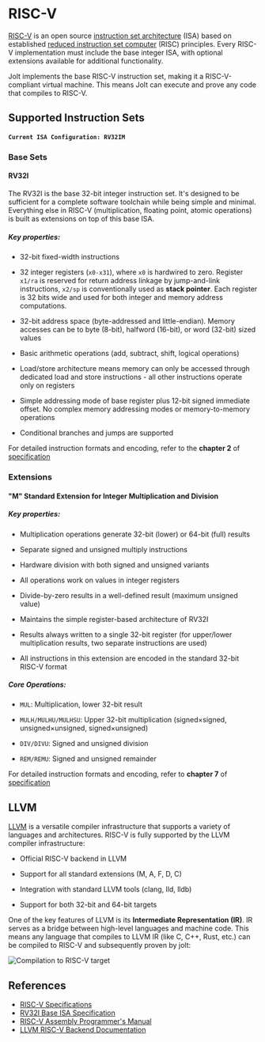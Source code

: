 # RISC-V

[RISC-V](https://en.wikipedia.org/wiki/RISC-V) is an open source [instruction set architecture](https://en.wikipedia.org/wiki/Instruction_set_architecture) (ISA) based on established [reduced instruction set computer](https://en.wikipedia.org/wiki/Reduced_instruction_set_computer) (RISC) principles. Every RISC-V implementation must include the base integer ISA, with optional extensions available for additional functionality.

Jolt implements the base RISC-V instruction set, making it a RISC-V-compliant virtual machine. This means Jolt can execute and prove any code that compiles to RISC-V.

## Supported Instruction Sets
#### **`Current ISA Configuration: RV32IM`**

### Base Sets
#### __RV32I__
The RV32I is the base 32-bit integer instruction set. It's designed to be sufficient for a complete software toolchain while being simple and minimal. Everything else in RISC-V (multiplication, floating point, atomic operations) is built as extensions on top of this base ISA.
##### Key properties:
- 32-bit fixed-width instructions

- 32 integer registers (`x0-x31`), where `x0` is hardwired to zero. Register `x1/ra` is reserved for return address linkage by jump-and-link instructions, `x2/sp` is conventionally used as __stack pointer__. Each register is 32 bits wide and used for both integer and memory address computations.

- 32-bit address space (byte-addressed and little-endian). Memory accesses can be to byte (8-bit), halfword (16-bit), or word (32-bit) sized values

- Basic arithmetic operations (add, subtract, shift, logical operations)

- Load/store architecture means memory can only be accessed through dedicated load and store instructions - all other instructions operate only on registers

- Simple addressing mode of base register plus 12-bit signed immediate offset. No complex memory addressing modes or memory-to-memory operations

- Conditional branches and jumps are supported

For detailed instruction formats and encoding, refer to the __chapter 2__ of [specification](https://riscv.org/wp-content/uploads/2019/12/riscv-spec-20191213.pdf)

### Extensions
#### __"M" Standard Extension for Integer Multiplication and Division__

##### Key properties:

- Multiplication operations generate 32-bit (lower) or 64-bit (full) results

- Separate signed and unsigned multiply instructions

- Hardware division with both signed and unsigned variants

- All operations work on values in integer registers

- Divide-by-zero results in a well-defined result (maximum unsigned value)

- Maintains the simple register-based architecture of RV32I

- Results always written to a single 32-bit register (for upper/lower multiplication results, two separate instructions are used)

- All instructions in this extension are encoded in the standard 32-bit RISC-V format

##### Core Operations:

- `MUL`: Multiplication, lower 32-bit result

- `MULH/MULHU/MULHSU`: Upper 32-bit multiplication (signed×signed, unsigned×unsigned, signed×unsigned)

- `DIV/DIVU`: Signed and unsigned division

- `REM/REMU`: Signed and unsigned remainder


For detailed instruction formats and encoding, refer to __chapter 7__ of [specification](https://riscv.org/wp-content/uploads/2019/12/riscv-spec-20191213.pdf)


## LLVM
[LLVM](https://llvm.org/) is a versatile compiler infrastructure that supports a variety of languages and architectures. RISC-V is fully supported by the LLVM compiler infrastructure:
- Official RISC-V backend in LLVM

- Support for all standard extensions (M, A, F, D, C)

- Integration with standard LLVM tools (clang, lld, lldb)

- Support for both 32-bit and 64-bit targets

One of the key features of LLVM is its __Intermediate Representation (IR)__. IR serves as a bridge between high-level languages and machine code.
This means any language that compiles to LLVM IR (like C, C++, Rust, etc.) can be compiled to RISC-V and subsequently proven by jolt:

![Compilation to RISC-V target](../imgs/compilation_to_riscv.png)

## References
- [RISC-V Specifications](https://riscv.org/technical/specifications/)
- [RV32I Base ISA Specification](https://github.com/riscv/riscv-isa-manual/releases/download/Ratified-IMAFDQC/riscv-spec-20191213.pdf)
- [RISC-V Assembly Programmer's Manual](https://github.com/riscv/riscv-asm-manual/blob/master/riscv-asm.md)
- [LLVM RISC-V Backend Documentation](https://llvm.org/docs/RISCVUsage.html)
